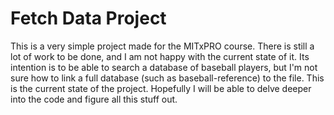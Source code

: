 # Fetch Data Project

This is a very simple project made for the MITxPRO course. There is still a lot of work to be done, and I am not happy with the current state of it. Its intention is to be able to search a database of baseball players, but I'm not sure how to link a full database (such as baseball-reference) to the file. This is the current state of the project. Hopefully I will be able to delve deeper into the code and figure all this stuff out.
